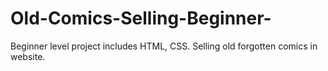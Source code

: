 # Old-Comics-Selling-Beginner-
Beginner level project includes HTML, CSS. Selling old forgotten comics in website.
